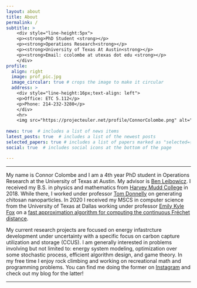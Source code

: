 ```yaml
---
layout: about
title: About
permalink: /
subtitle: >
    <div style="line-height:5px">
    <p><strong>PhD Student <strong></p>
    <p><strong>Operations Research<strong></p>
    <p><strong>University of Texas At Austin<strong></p>
    <p><strong>Email: ccolombe at utexas dot edu <strong></p>
    </div>
profile:
  align: right
  image: prof_pic.jpg
  image_circular: true # crops the image to make it circular
  address: >
    <div style="line-height:16px;text-align: left">
    <p>Office: ETC 5.112</p>
    <p>Phone: 214-232-3280</p>
    </div>
    <hr>
    <img src="https://projecteuler.net/profile/ConnorColombe.png" alt="PE_status">
  
news: true  # includes a list of news items
latest_posts: true  # includes a list of the newest posts
selected_papers: true # includes a list of papers marked as "selected={true}"
social: true  # includes social icons at the bottom of the page

---
```


<hr>

My name is Connor Colombe and I am a 4th year PhD student in Operations Research at the University of Texas at Austin. My advisor is [Ben Leibowicz](https://sites.utexas.edu/leibowicz/). I received my B.S. in physics and mathematics from [Harvey Mudd College](https://www.hmc.edu/) in 2018. While there, I worked under professor [Tom Donnelly](https://www.hmc.edu/about/news/experts/tom-donnelly/) on generating chitosan nanoparticles. In 2020 I received my MSCS in computer science from the University of Texas at Dallas working under professor [Emily Kyle Fox](https://cs.utdallas.edu/people/faculty/fox-kyle/) on a [fast approximation algorithm for computing the continuous Fréchet distance](https://arxiv.org/abs/2007.07994).

 My current research projects are focused on energy infastrcture development under uncertainty with a specific focus on carbon capture utilization and storage (CCUS). I am generally interested in problems involving but not limited to: energy system modeling, optimization over some stochastic process, efficient algorithm design, and game theory.  In my free time I enjoy rock climbing and working on recreational math and programming problems. You can find me doing the former on [Instagram](https://www.instagram.com/connorcolombe/) and check out my blog for the latter!

<hr>

